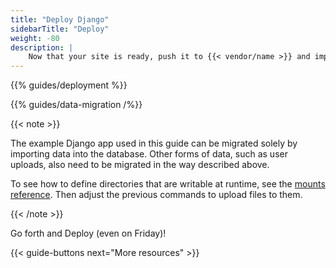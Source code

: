 ```yaml
---
title: "Deploy Django"
sidebarTitle: "Deploy"
weight: -80
description: |
    Now that your site is ready, push it to {{< vendor/name >}} and import your data.
---
```


{{% guides/deployment %}}

{{% guides/data-migration /%}}

{{< note >}}

The example Django app used in this guide can be migrated solely by importing data into the database.
Other forms of data, such as user uploads, also need to be migrated in the way described above.

To see how to define directories that are writable at runtime, see the [mounts reference](../../../create-apps/app-reference#mounts).
Then adjust the previous commands to upload files to them.

{{< /note >}}

Go forth and Deploy (even on Friday)!

{{< guide-buttons next="More resources" >}}
